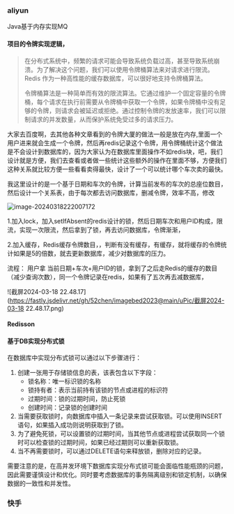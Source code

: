 ### aliyun

Java基于内存实现MQ

#### 项目的令牌实现逻辑，

> 在分布式系统中，频繁的请求可能会导致系统负载过高，甚至导致系统崩溃。为了解决这个问题，我们可以使用令牌桶算法来对请求进行限流。Redis 作为一种高性能的缓存数据库，可以很好地支持令牌桶算法。
>
> 令牌桶算法是一种简单而有效的限流算法。它通过维护一个固定容量的令牌桶，每个请求在执行前需要从令牌桶中获取一个令牌，如果令牌桶中没有足够的令牌，则请求会被延迟或拒绝。通过控制令牌的发放速率，我们可以限制请求的并发数量，从而保护系统免受过多的请求压力。

大家去百度啊，去其他各种文章看到的令牌大厦的做法一般是放在内存,里面一个用户进来就会生成一个令牌，然后再redis记录这个令牌，用令牌桶统计这个做法是不会设计到数据库的，因为大家认为在数据库里面操作不如redis块，吧，我们设计就是方便，我们去查看或者做一些统计这些额外的操作在里面不够，方便我们这种关系就比较方便一些看看卖得最快，设计了一个可以统计哪个车次卖的最快。

我这里设计的是一个基于日期和车次的令牌，计算当前发布的车次的总座位数目，然后设计一个关系表，由于每次都去访问数据库，删减令牌，效率不高，修改

![image-20240318222007172](https://fastly.jsdelivr.net/gh/52chen/imagebed2023@main/uPic/image-20240318222007172.png)



1.加入lock，加入setIfAbsent的redis设计的锁，然后日期车次和用户ID构成，限流，实现一次限流，然后拿到了锁，再去访问数据库，令牌渐渐，

2.加入缓存，Redis缓存令牌数目，，判断有没有缓存，有缓存，就将缓存的令牌统计如果是5的倍数，就去更新数据库，减少对数据库的压力。

流程： 用户拿 当前日期+车次+用户ID的锁，拿到了之后走Redis的缓存的数目（减少查询次数），同一个令牌记录在redis，如果有了五次再去减数据库，

![截屏2024-03-18 22.48.17](https://fastly.jsdelivr.net/gh/52chen/imagebed2023@main/uPic/截屏2024-03-18 22.48.17.png)

#### Redisson

#### 基于DB实现分布式锁

在数据库中实现分布式锁可以通过以下步骤进行：

1. 创建一张用于存储锁信息的表，该表包含以下字段：
   - 锁名称：唯一标识锁的名称
   - 锁持有者：表示当前持有该锁的节点或进程的标识符
   - 过期时间：锁的过期时间，防止死锁
   - 创建时间：记录锁的创建时间
2. 当需要获取锁时，向数据库中插入一条记录来尝试获取锁。可以使用INSERT语句，如果插入成功则说明获取到了锁。
3. 为了避免死锁，可以设置锁的过期时间，当其他节点或进程尝试获取同一个锁时可以检查锁的过期时间，如果已经过期则可以重新获取锁。
4. 当不再需要锁时，可以通过DELETE语句来释放锁，删除对应的记录。

需要注意的是，在高并发环境下数据库实现分布式锁可能会面临性能瓶颈的问题，因此需要谨慎设计和优化。同时要考虑数据库的事务隔离级别和锁定机制，以确保数据的一致性和并发性。



### 快手


